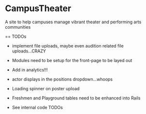 CampusTheater
=============

A site to help campuses manage vibrant theater and performing arts communities

== TODOs
- implement file uploads, maybe even audition related file uploads...CRAZY
- Modules need to be setup for the front-page to be layed out
- Add in analytics!!!

- actor displays in the positions dropdown...whoops
- Loading spinner on poster upload
- Freshmen and Playground tables need to be enhanced into Rails
- See internal code TODOs